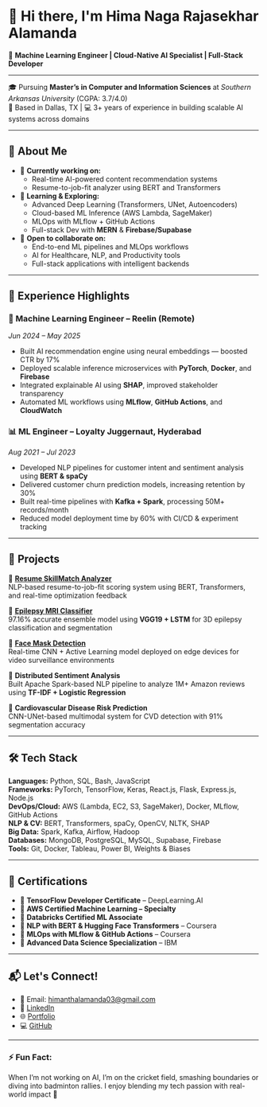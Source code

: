 # 👋 Hi there, I'm Hima Naga Rajasekhar Alamanda

🧠 **Machine Learning Engineer | Cloud-Native AI Specialist | Full-Stack Developer**

---

🎓 Pursuing **Master’s in Computer and Information Sciences** at *Southern Arkansas University* (CGPA: 3.7/4.0)  
📍 Based in Dallas, TX | 💻 3+ years of experience in building scalable AI systems across domains

---

## 🚀 About Me

- 🔭 **Currently working on:**  
  - Real-time AI-powered content recommendation systems  
  - Resume-to-job-fit analyzer using BERT and Transformers  
- 🌱 **Learning & Exploring:**  
  - Advanced Deep Learning (Transformers, UNet, Autoencoders)  
  - Cloud-based ML Inference (AWS Lambda, SageMaker)  
  - MLOps with MLflow + GitHub Actions  
  - Full-stack Dev with **MERN** & **Firebase/Supabase**
- 🤝 **Open to collaborate on:**  
  - End-to-end ML pipelines and MLOps workflows  
  - AI for Healthcare, NLP, and Productivity tools  
  - Full-stack applications with intelligent backends

---

## 💼 Experience Highlights

### 🧠 Machine Learning Engineer – **Reelin (Remote)**  
*Jun 2024 – May 2025*
- Built AI recommendation engine using neural embeddings — boosted CTR by 17%  
- Deployed scalable inference microservices with **PyTorch**, **Docker**, and **Firebase**  
- Integrated explainable AI using **SHAP**, improved stakeholder transparency  
- Automated ML workflows using **MLflow**, **GitHub Actions**, and **CloudWatch**

### 📊 ML Engineer – **Loyalty Juggernaut, Hyderabad**  
*Aug 2021 – Jul 2023*
- Developed NLP pipelines for customer intent and sentiment analysis using **BERT & spaCy**  
- Delivered customer churn prediction models, increasing retention by 30%  
- Built real-time pipelines with **Kafka + Spark**, processing 50M+ records/month  
- Reduced model deployment time by 60% with CI/CD & experiment tracking

---

## 📂 Projects

🔹 **[Resume SkillMatch Analyzer](https://github.com/RajasekharAHN/Resume-SkillMatch-Analyzer)**  
NLP-based resume-to-job-fit scoring system using BERT, Transformers, and real-time optimization feedback

🔹 **[Epilepsy MRI Classifier](https://ieeexplore.ieee.org/document/10725979)**  
97.16% accurate ensemble model using **VGG19 + LSTM** for 3D epilepsy classification and segmentation

🔹 **[Face Mask Detection](https://ieeexplore.ieee.org/document/10205914)**  
Real-time CNN + Active Learning model deployed on edge devices for video surveillance environments

🔹 **Distributed Sentiment Analysis**  
Built Apache Spark-based NLP pipeline to analyze 1M+ Amazon reviews using **TF-IDF + Logistic Regression**

🔹 **Cardiovascular Disease Risk Prediction**  
CNN-UNet-based multimodal system for CVD detection with 91% segmentation accuracy

---

## 🛠️ Tech Stack

**Languages:** Python, SQL, Bash, JavaScript  
**Frameworks:** PyTorch, TensorFlow, Keras, React.js, Flask, Express.js, Node.js  
**DevOps/Cloud:** AWS (Lambda, EC2, S3, SageMaker), Docker, MLflow, GitHub Actions  
**NLP & CV:** BERT, Transformers, spaCy, OpenCV, NLTK, SHAP  
**Big Data:** Spark, Kafka, Airflow, Hadoop  
**Databases:** MongoDB, PostgreSQL, MySQL, Supabase, Firebase  
**Tools:** Git, Docker, Tableau, Power BI, Weights & Biases

---

## 📜 Certifications

- 🏅 **TensorFlow Developer Certificate** – DeepLearning.AI  
- 🏅 **AWS Certified Machine Learning – Specialty**  
- 🏅 **Databricks Certified ML Associate**  
- 🏅 **NLP with BERT & Hugging Face Transformers** – Coursera  
- 🏅 **MLOps with MLflow & GitHub Actions** – Coursera  
- 🏅 **Advanced Data Science Specialization** – IBM

---

## 📬 Let's Connect!

- 📧 Email: [himanthalamanda03@gmail.com](mailto:himanthalamanda03@gmail.com)  
- 🔗 [LinkedIn](https://linkedin.com/in/hima-naga-rajasekhar-alamanda)  
- 🌐 [Portfolio](https://www.reelin.me/portfolio/himanth)  
- 💻 [GitHub](https://github.com/RajasekharAHN)

---

### ⚡ Fun Fact:  
When I’m not working on AI, I’m on the cricket field, smashing boundaries or diving into badminton rallies. I enjoy blending my tech passion with real-world impact 🚀
